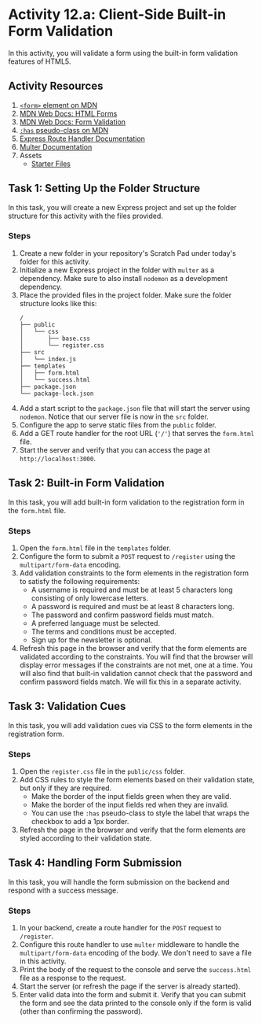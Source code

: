 # Activity 12.a: Client-Side Built-in Form Validation

In this activity, you will validate a form using the built-in form validation features of HTML5.

## Activity Resources

1. [`<form>` element on MDN](https://developer.mozilla.org/en-US/docs/Web/HTML/Element/form)
2. [MDN Web Docs: HTML Forms](https://developer.mozilla.org/en-US/docs/Learn/Forms)
3. [MDN Web Docs: Form Validation](https://developer.mozilla.org/en-US/docs/Learn/Forms/Form_validation)
4. [`:has` pseudo-class on MDN](https://developer.mozilla.org/en-US/docs/Web/CSS/:has)
5. [Express Route Handler Documentation](https://expressjs.com/en/4x/api.html#app.METHOD)
6. [Multer Documentation](https://www.npmjs.com/package/multer)
7. Assets
   * [Starter Files](files/)

## Task 1: Setting Up the Folder Structure

In this task, you will create a new Express project and set up the folder structure for this activity with the files provided.

### Steps

1. Create a new folder in your repository's Scratch Pad under today's folder for this activity.
2. Initialize a new Express project in the folder with `multer` as a dependency. Make sure to also install `nodemon` as a development dependency.
3. Place the provided files in the project folder. Make sure the folder structure looks like this:
   ```
   /
   ├── public
   │   └── css
   │       ├── base.css
   │       └── register.css
   ├── src
   │   └── index.js
   ├── templates
   │   ├── form.html
   │   └── success.html
   ├── package.json
   └── package-lock.json
   ```
4. Add a start script to the `package.json` file that will start the server using `nodemon`. Notice that our server file is now in the `src` folder.
5. Configure the app to serve static files from the `public` folder.
6. Add a GET route handler for the root URL (`'/'`) that serves the `form.html` file.
7. Start the server and verify that you can access the page at `http://localhost:3000`.

## Task 2: Built-in Form Validation

In this task, you will add built-in form validation to the registration form in the `form.html` file.

### Steps

1. Open the `form.html` file in the `templates` folder.
2. Configure the form to submit a `POST` request to `/register` using the `multipart/form-data` encoding.
3. Add validation constraints to the form elements in the registration form to satisfy the following requirements:
   * A username is required and must be at least 5 characters long consisting of only lowercase letters.
   * A password is required and must be at least 8 characters long.
   * The password and confirm password fields must match.
   * A preferred language must be selected.
   * The terms and conditions must be accepted.
   * Sign up for the newsletter is optional.
4. Refresh this page in the browser and verify that the form elements are validated according to the constraints. You will find that the browser will display error messages if the constraints are not met, one at a time. You will also find that built-in validation cannot check that the password and confirm password fields match. We will fix this in a separate activity.

## Task 3: Validation Cues

In this task, you will add validation cues via CSS to the form elements in the registration form.

### Steps

1. Open the `register.css` file in the `public/css` folder.
2. Add CSS rules to style the form elements based on their validation state, but only if they are required.
   * Make the border of the input fields green when they are valid.
   * Make the border of the input fields red when they are invalid.
   * You can use the `:has` pseudo-class to style the label that wraps the checkbox to add a 1px border.
3. Refresh the page in the browser and verify that the form elements are styled according to their validation state.

## Task 4: Handling Form Submission

In this task, you will handle the form submission on the backend and respond with a success message.

### Steps

1. In your backend, create a route handler for the `POST` request to `/register`.
2. Configure this route handler to use `multer` middleware to handle the `multipart/form-data` encoding of the body. We don't need to save a file in this activity.
3. Print the body of the request to the console and serve the `success.html` file as a response to the request.
4. Start the server (or refresh the page if the server is already started).
5. Enter valid data into the form and submit it. Verify that you can submit the form and see the data printed to the console only if the form is valid (other than confirming the password).